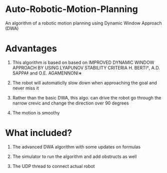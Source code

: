 # Auto-Robotic-Motion-Planning
An algorithm of a robotic motion planning using Dynamic Window Approach (DWA)

# Advantages
1. This algorithm is based on based on IMPROVED DYNAMIC WINDOW APPROACH BY USING LYAPUNOV STABILITY CRITERIA H. BERTI†, A.D. SAPPA‡ and O.E. AGAMENNONI∗

2. The robot will automaticlly slow down when approaching the goal and never miss it

3. Rather than the basic DWA, this algo. can drive the robot go through the narrow crevic and change the direction over 90 degrees

5. The motion is smoothy


# What included?
1. The advanced DWA algorithm with some updates on formulas 
      
2. The simulator to run the algorithm and add obstructs as well

3. The UDP thread to connect actual robot
